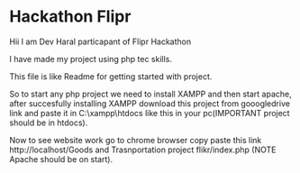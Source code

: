 # Hackathon Flipr


Hii 
I am Dev Haral particapant of Flipr Hackathon

I have made my project using php tec skills.

This file is like Readme for getting started with project.

So to start any php project we need to install XAMPP and then start apache, after succesfully installing XAMPP
download this project from gooogledrive link and paste it in C:\xampp\htdocs like this in your pc(IMPORTANT project should be in htdocs).

Now to see website work go to chrome browser copy paste this link http://localhost/Goods and Trasnportation project flikr/index.php (NOTE Apache should be on start).
